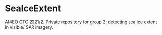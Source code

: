 # SeaIceExtent
AI4EO GTC 2021/2. Private repository for group 2: detecting sea ice extent in visible/ SAR imagery.
